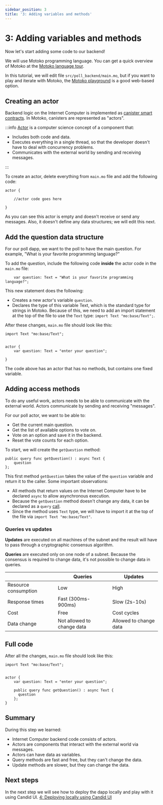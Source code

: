```yaml
---
sidebar_position: 3
title: '3: Adding variables and methods'
---
```


# 3: Adding variables and methods

Now let's start adding some code to our backend!

We will use Motoko programming language. You can get a quick overview of Motoko at the [Motoko language tour](/motoko/intro/index.md).

In this tutorial, we will edit file `src/poll_backend/main.mo`, but if you want to play and iterate with Motoko, the [Motoko playground](https://m7sm4-2iaaa-aaaab-qabra-cai.ic0.app) is a good web-based option.

## Creating an actor

Backend logic on the Internet Computer is implemented as [canister smart contracts](https://internetcomputer.org/how-it-works/architecture-of-the-internet-computer/#canister-smart-contracts). In Motoko, canisters are represented as "actors".

:::info
[Actor](https://en.wikipedia.org/wiki/Actor_model) is a computer science concept of a component that:

- Includes both code and data.
- Executes everything in a single thread, so that the developer doesn't have to deal with concurrency problems.
- Communicates with the external world by sending and receiving messages.

:::

To create an actor, delete everything from `main.mo` file and add the following code:

```motoko
actor {

    //actor code goes here
    
}
```

As you can see this actor is empty and doesn't receive or send any messages. Also, it doesn't define any data
structures; we will edit this next.

## Add the question data structure

For our poll dapp, we want to the poll to have the main question. For example, "What is your favorite programming language?"

To add the question, include the following code **inside** the actor code in the `main.mo` file:

```motoko
    var question: Text = "What is your favorite programming language?";
```

This new statement does the following:

- Creates a new actor's variable `question`.
- Declares the type of this variable Text, which is the standard type for strings in Motoko. Because of this, we need to add an import statement at the top of the file to use the `Text` type: `import Text "mo:base/Text";`.

After these changes, `main.mo` file should look like this:

```motoko
import Text "mo:base/Text";


actor {
    var question: Text = "enter your question";

}
```

The code above has an actor that has no methods, but contains one fixed variable.


## Adding access methods

To do any useful work, actors needs to be able to communicate with the external world. Actors communicate by sending and receiving "messages".

For our poll actor, we want to be able to:

- Get the current main question.
- Get the list of available options to vote on.
- Vote on an option and save it in the backend.
- Reset the vote counts for each option.


To start, we will create the `getQuestion` method:
```motoko
public query func getQuestion() : async Text { 
    question 
};
```

This first method `getQuestion` takes the value of the `question` variable and return it to the caller. Some important
observations:

- All methods that return values on the Internet Computer have to be declared `async` to allow asynchronous execution.
- Because the `getQuestion` method doesn't change any data, it can be declared as a `query` [call](../../references/glossary#query).
- Since the method uses `Text` type, we will have to import it at the top of the file via `import Text "mo:base/Text"`.

### Queries vs updates

**Updates** are executed on all machines of the subnet and the result will have to pass through a cryptographic
consensus algorithm. 

**Queries** are executed only on one node of a subnet. Because the consensus is required to change
data, it's not possible to change data in queries.

|                      | Queries                    | Updates                |
|----------------------|----------------------------|------------------------|
| Resource consumption | Low                        | High                   |
| Response times       | Fast (300ms-900ms)         | Slow (2s-10s)          |
| Cost                 | Free                       | Cost cycles            |
| Data change         | Not allowed to change data | Allowed to change data |


## Full code

After all the changes, `main.mo` file should look like this:

```motoko
import Text "mo:base/Text";


actor {
    var question: Text = "enter your question";

    public query func getQuestion() : async Text { 
      question 
    };
}
```

## Summary

During this step we learned:

- Internet Computer backend code consists of actors.
- Actors are components that interact with the external world via messages.
- Actors can have data as variables.
- Query methods are fast and free, but they can't change the data.
- Update methods are slower, but they can change the data.

## Next steps
In the next step we will see how to deploy the dapp locally and play with it using Candid UI.
[4: Deploying locally using Candid UI](04_deploying-locally-using-candid-ui.md)

